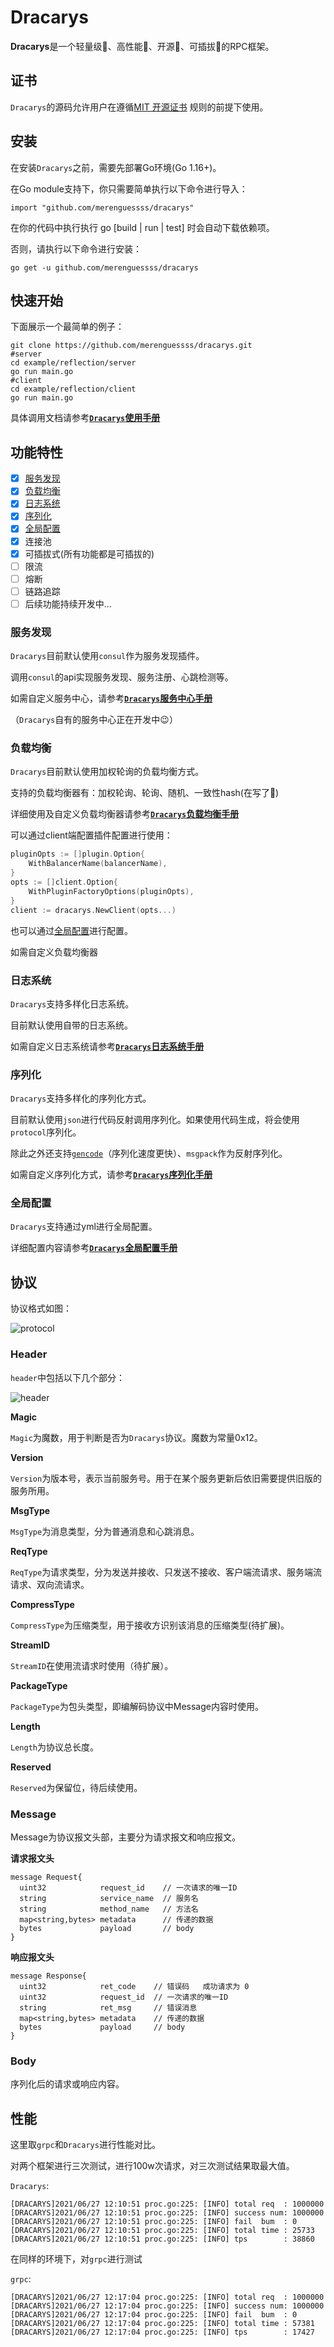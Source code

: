 # Dracarys
**Dracarys**是一个轻量级💨、高性能🚀、开源🌟、可插拔🐲的RPC框架。

## 证书
`Dracarys`的源码允许用户在遵循[MIT 开源证书](LICENSE) 规则的前提下使用。
## 安装
在安装`Dracarys`之前，需要先部署Go环境(Go 1.16+)。

在Go module支持下，你只需要简单执行以下命令进行导入：
```
import "github.com/merenguessss/dracarys"
```
在你的代码中执行执行 go [build | run | test] 时会自动下载依赖项。

否则，请执行以下命令进行安装：
```
go get -u github.com/merenguessss/dracarys
```
## 快速开始
下面展示一个最简单的例子：
```
git clone https://github.com/merenguessss/dracarys.git
#server
cd example/reflection/server
go run main.go
#client
cd example/reflection/client
go run main.go
```
具体调用文档请参考[**`Dracarys`使用手册**](docs/quick_start.md)

## 功能特性
- [x] [服务发现](#服务发现)
- [x] [负载均衡](#负载均衡)
- [x] [日志系统](#日志系统)
- [x] [序列化](#序列化)
- [x] [全局配置](#全局配置)
- [x] 连接池
- [x] 可插拔式(所有功能都是可插拔的)
- [ ] 限流
- [ ] 熔断
- [ ] 链路追踪
- [ ] 后续功能持续开发中...

### 服务发现
`Dracarys`目前默认使用`consul`作为服务发现插件。

调用`consul`的api实现服务发现、服务注册、心跳检测等。

如需自定义服务中心，请参考[**`Dracarys`服务中心手册**](docs/selector.md)

（`Dracarys`自有的服务中心正在开发中😉）
### 负载均衡
`Dracarys`目前默认使用加权轮询的负载均衡方式。

支持的负载均衡器有：加权轮询、轮询、随机、一致性hash(在写了😬)

详细使用及自定义负载均衡器请参考[**`Dracarys`负载均衡手册**](docs/balancer.md)

可以通过client端配置插件配置进行使用：
```go
pluginOpts := []plugin.Option{
	WithBalancerName(balancerName),
}
opts := []client.Option{
	WithPluginFactoryOptions(pluginOpts),
}
client := dracarys.NewClient(opts...)
```
也可以通过[全局配置](#全局配置)进行配置。

如需自定义负载均衡器

### 日志系统
`Dracarys`支持多样化日志系统。

目前默认使用自带的日志系统。

如需自定义日志系统请参考[**`Dracarys`日志系统手册**](docs/log.md)

### 序列化
`Dracarys`支持多样化的序列化方式。

目前默认使用`json`进行代码反射调用序列化。如果使用代码生成，将会使用`protocol`序列化。

除此之外还支持[`gencode`](https://github.com/andyleap/gencode)（序列化速度更快）、`msgpack`作为反射序列化。

如需自定义序列化方式，请参考[**`Dracarys`序列化手册**](docs/serializer.md)

### 全局配置
`Dracarys`支持通过yml进行全局配置。

详细配置内容请参考[**`Dracarys`全局配置手册**](docs/config.md)

## 协议

协议格式如图：

![protocol](docs/pic/protocol.png)

### Header
`header`中包括以下几个部分：

![header](docs/pic/Header.png)

**Magic**

`Magic`为魔数，用于判断是否为`Dracarys`协议。魔数为常量0x12。

**Version**

`Version`为版本号，表示当前服务号。用于在某个服务更新后依旧需要提供旧版的服务所用。

**MsgType**

`MsgType`为消息类型，分为普通消息和心跳消息。

**ReqType**

`ReqType`为请求类型，分为发送并接收、只发送不接收、客户端流请求、服务端流请求、双向流请求。

**CompressType**

`CompressType`为压缩类型，用于接收方识别该消息的压缩类型(待扩展)。

**StreamID**

`StreamID`在使用流请求时使用（待扩展）。

**PackageType**

`PackageType`为包头类型，即编解码协议中Message内容时使用。

**Length**

`Length`为协议总长度。

**Reserved**

`Reserved`为保留位，待后续使用。

### Message

Message为协议报文头部，主要分为请求报文和响应报文。

**请求报文头**
```
message Request{
  uint32            request_id    // 一次请求的唯一ID
  string            service_name  // 服务名
  string            method_name   // 方法名
  map<string,bytes> metadata      // 传递的数据
  bytes             payload       // body
}
```
**响应报文头**
```
message Response{
  uint32            ret_code    // 错误码   成功请求为 0
  uint32            request_id  // 一次请求的唯一ID
  string            ret_msg     // 错误消息
  map<string,bytes> metadata    // 传递的数据
  bytes             payload     // body
}
```
### Body
序列化后的请求或响应内容。

## 性能

这里取`grpc`和`Dracarys`进行性能对比。

对两个框架进行三次测试，进行100w次请求，对三次测试结果取最大值。

`Dracarys`:
```
[DRACARYS]2021/06/27 12:10:51 proc.go:225: [INFO] total req  : 1000000
[DRACARYS]2021/06/27 12:10:51 proc.go:225: [INFO] success num: 1000000
[DRACARYS]2021/06/27 12:10:51 proc.go:225: [INFO] fail  bum  : 0
[DRACARYS]2021/06/27 12:10:51 proc.go:225: [INFO] total time : 25733
[DRACARYS]2021/06/27 12:10:51 proc.go:225: [INFO] tps        : 38860
```

在同样的环境下，对`grpc`进行测试

`grpc`:
```
[DRACARYS]2021/06/27 12:17:04 proc.go:225: [INFO] total req  : 1000000
[DRACARYS]2021/06/27 12:17:04 proc.go:225: [INFO] success num: 1000000
[DRACARYS]2021/06/27 12:17:04 proc.go:225: [INFO] fail  bum  : 0
[DRACARYS]2021/06/27 12:17:04 proc.go:225: [INFO] total time : 57381
[DRACARYS]2021/06/27 12:17:04 proc.go:225: [INFO] tps        : 17427
```
